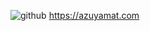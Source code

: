 ![github](https://cdn.discordapp.com/attachments/798033353474965545/947214799912173568/Final_File_014039-01.png)
https://azuyamat.com




